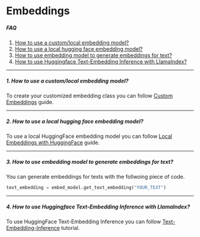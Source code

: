 # Embeddings

##### FAQ

1. [How to use a custom/local embedding model?](#1-how-to-use-a-customlocal-embedding-model)
2. [How to use a local hugging face embedding model?](#2-how-to-use-a-local-hugging-face-embedding-model)
3. [How to use embedding model to generate embeddings for text?](#3-how-to-use-embedding-model-to-generate-embeddings-for-text)
4. [How to use Huggingface Text-Embedding Inference with LlamaIndex?](#4-how-to-use-huggingface-text-embedding-inference-with-llamaindex)

---

##### 1. How to use a custom/local embedding model?

To create your customized embedding class you can follow [Custom Embeddings](../../examples/embeddings/custom_embeddings.ipynb) guide.

---

##### 2. How to use a local hugging face embedding model?

To use a local HuggingFace embedding model you can follow [Local Embeddings with HuggingFace](../../examples/embeddings/huggingface.ipynb) guide.

---

##### 3. How to use embedding model to generate embeddings for text?

You can generate embeddings for texts with the follwoing piece of code.

```py
text_embedding = embed_model.get_text_embedding("YOUR_TEXT")
```

---

##### 4. How to use Huggingface Text-Embedding Inference with LlamaIndex?

To use HuggingFace Text-Embedding Inference you can follow [Text-Embedding-Inference](../../examples/embeddings/text_embedding_inference.ipynb) tutorial.
